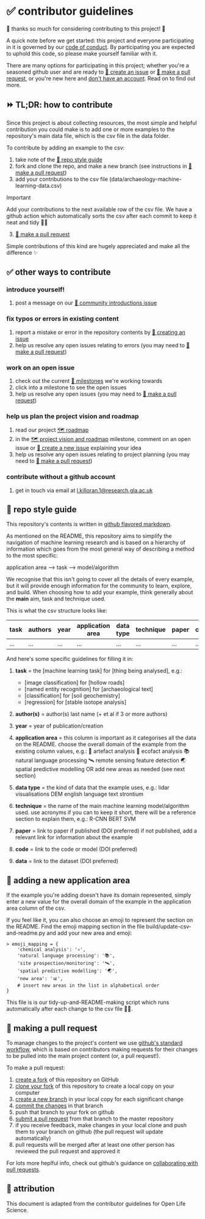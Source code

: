# ✅ contributor guidelines
:tada: thanks so much for considering contributing to this project! :tada:

A quick note before we get started: this project and everyone participating in it is governed by our [code of conduct](CODE_OF_CONDUCT.md). By participating you are expected to uphold this code, so please make yourself familiar with it.

There are many options for participating in this project; whether you're a seasoned github user and are ready to [📝 create an issue](https://github.com/lakillo/archaeology-machine-learning/issues/new) or [🎣 make a pull request](https://github.com/lakillo/archaeology-machine-learning/blob/main/CONTRIBUTING.md#-making-a-pull-request), or you're new here and [don't have an account](https://github.com/lakillo/archaeology-machine-learning/blob/main/CONTRIBUTING.md#contribute-without-a-github-account). Read on to find out more.

## ⏩ TL;DR: how to contribute
Since this project is about collecting resources, the most simple and helpful contribution you could make is to add one or more examples to the repository's main data file, which is the csv file in the data folder.

To contribute by adding an example to the csv:
1. take note of the [💅 repo style guide](https://github.com/lakillo/archaeology-machine-learning/blob/main/CONTRIBUTING.md#-repo-style-guide)
2. fork and clone the repo, and make a new branch (see instructions in [🎣 make a pull request](https://github.com/lakillo/archaeology-machine-learning/blob/main/CONTRIBUTING.md#-making-a-pull-request))
3. add your contributions to the csv file (data/archaeology-machine-learning-data.csv)

> [!IMPORTANT]
> Add your contributions to the next available row of the csv file. We have a github action which automatically sorts the csv after each commit to keep it neat and tidy 🧹🤖

3. [🎣 make a pull request](https://github.com/lakillo/archaeology-machine-learning/blob/main/CONTRIBUTING.md#-making-a-pull-request)

Simple contributions of this kind are hugely appreciated and make all the difference ✨

## ✅ other ways to contribute

### introduce yourself!
1. post a message on our [👋 community introductions issue](https://github.com/lakillo/archaeology-machine-learning/issues/7)

### fix typos or errors in existing content
1. report a mistake or error in the repository contents by [📝 creating an issue](https://github.com/lakillo/archaeology-machine-learning/issues/new)
2. help us resolve any open issues relating to errors (you may need to [🎣 make a pull request](https://github.com/lakillo/archaeology-machine-learning/blob/main/CONTRIBUTING.md#-making-a-pull-request))

### work on an open issue
1. check out the current [🐢 milestones](https://github.com/lakillo/archaeology-machine-learning/milestones) we're working towards
2. click into a milestone to see the open issues
3. help us resolve any open issues (you may need to [🎣 make a pull request](https://github.com/lakillo/archaeology-machine-learning/blob/main/CONTRIBUTING.md#-making-a-pull-request))

### help us plan the project vision and roadmap
1. read our project [🗺️ roadmap](https://github.com/lakillo/archaeology-machine-learning/issues/3)
2. in the [🗺️ project vision and roadmap](https://github.com/lakillo/archaeology-machine-learning/milestone/2) milestone, comment on an open issue or [📝 create a new issue](https://github.com/lakillo/archaeology-machine-learning/issues/new) explaining your idea
3. help us resolve any open issues relating to project planning (you may need to [🎣 make a pull request](https://github.com/lakillo/archaeology-machine-learning/blob/main/CONTRIBUTING.md#-making-a-pull-request))

### contribute without a github account
1. get in touch via email at l.killoran.1@research.gla.ac.uk

## 💅 repo style guide
This repository's contents is written in [github flavored markdown](https://guides.github.com/features/mastering-markdown/). 

As mentioned on the README, this repository aims to simplify the navigation of machine learning research and is based on a hierarchy of information which goes from the most general way of describing a method to the most specific:

application area —> task —> model/algorithm

We recognise that this isn't going to cover all the details of every example, but it will provide enough information for the community to learn, explore, and build. When choosing how to add your example, think generally about the **main** aim, task and technique used.

This is what the csv structure looks like:

| task | authors | year | application area | data type | technique | paper | code | data |
| ---- | ---- | ---- | ---- | ---- | ---- | ---- | ---- | ---- |
| ... | ... | ... | ... | ... | ... | ... | ... | ... |

And here's some specific guidelines for filling it in:

1. **task** = the [machine learning task] for [thing being analysed], e.g.:
	- [image classification] for [hollow roads]
	- [named entity recognition] for [archaeological text]
	- [classification] for [soil geochemistry]
	- [regression] for [stable isotope analysis]

2. **author(s)** = author(s) last name (+ et al if 3 or more authors)

3. **year** = year of publication/creation

4. **application area** = this column is important as it categorises all the data on the README. choose the overall domain of the example from the existing column values, e.g.:
	🏺 artefact analysis
    	🌱 ecofact analysis
    	📚️ natural language processing
    	🛰️ remote sensing feature detection
    	🌏 spatial predictive modelling
   	OR add new areas as needed (see next section)

5. **data type** = the kind of data that the example uses, e.g.:
	lidar visualisations
	DEM
	english language text
	strontium

6. **technique** = the name of the main machine learning model/algorithm used. use acronyms if you can to keep it short, there will be a reference section to explain them, e.g.:
	R-CNN
	BERT
	SVM

7. **paper** = link to paper if published (DOI preferred)
	if not published, add a relevant link for information about the example

8. **code** = link to the code or model (DOI preferred)

9. **data** = link to the dataset (DOI preferred)

## 🌱 adding a new application area
If the example you're adding doesn't have its domain represented, simply enter a new value for the overall domain of the example in the application area column of the csv.

If you feel like it, you can also choose an emoji to represent the section on the README. Find the emoji mapping section in the file build/update-csv-and-readme.py and add your new area and emoji:

```
> emoji_mapping = {
    'chemical analysis': '⚛️',
    'natural language processing': '📚️',
    'site prospection/monitoring': '🛰️',
    'spatial predictive modelling': '🌏',
    'new area': '📊',
    # insert new areas in the list in alphabetical order
}
```

This file is is our tidy-up-and-README-making script which runs automatically after each change to the csv file 🧹🤖.

## 🎣 making a pull request
To manage changes to the project's content we use [github's standard workflow](https://guides.github.com/introduction/flow/), which is based on contributors making requests for their changes to be pulled into the main project content (or, a pull request!).

To make a pull request:
1. [create a fork](https://docs.github.com/en/get-started/quickstart/fork-a-repo) of this
   repository on GitHub
2. [clone your fork](https://docs.github.com/en/get-started/quickstart/fork-a-repo#cloning-your-forked-repository) of this repository to create a local copy on your computer
3. [create a new branch](https://docs.github.com/en/pull-requests/collaborating-with-pull-requests/proposing-changes-to-your-work-with-pull-requests/creating-and-deleting-branches-within-your-repository) in your local copy for each significant change
4. [commit the changes](https://docs.github.com/en/pull-requests/committing-changes-to-your-project/creating-and-editing-commits/about-commits) in that branch
5. push that branch to your fork on github
6. [submit a pull request](https://docs.github.com/en/pull-requests/collaborating-with-pull-requests/proposing-changes-to-your-work-with-pull-requests/about-pull-requests) from that branch to the master repository
7. if you receive feedback, make changes in your local clone and push them to your branch on github (the pull request will update automatically)
8. pull requests will be merged  after at least one other person has reviewed the pull request and approved it

For lots more heplful info, check out github's guidance on [collaborating with pull requests](https://docs.github.com/en/pull-requests/collaborating-with-pull-requests).

## 🙏 attribution
This document is adapted from the contributor guidelines for Open Life Science.
